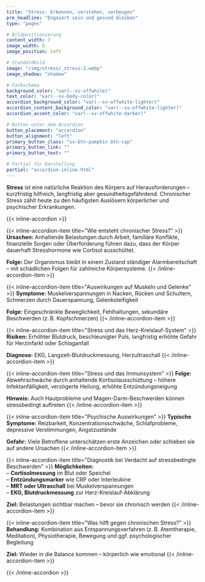 ```yaml
---
title: "Stress: Erkennen, verstehen, vorbeugen"
pre_headline: "Engaiert sein und gesund bleiben"
type: "pages"

# Bildpositionierung
content_width: 7
image_width: 5
image_position: left

# Standardbild
image: "/img/stress/_stress-2.webp"
image_shadow: "shadow"

# Farbschema
background_color: "var(--sv-offwhite)"
text_color: "var(--sv-body-color)"
accordion_background_color: "var(--sv-offwhite-lighter)"
accordion_content_background_color: "var(--sv-offwhite-lighter)"
accordion_accent_color: "var(--sv-offwhite-darker)"

# Button unter dem Accordion
button_placement: "accordion"
button_alignment: "left"
primary_button_class: "sv-btn-pumpkin btn-cap"
primary_button_link: ""
primary_button_text: ""

# Partial für Darstellung
partial: "accordion-inline.html"
---
```


**Stress** ist eine natürliche Reaktion des Körpers auf Herausforderungen – kurzfristig hilfreich, langfristig aber gesundheitsgefährdend. Chronischer Stress zählt heute zu den häufigsten Auslösern körperlicher und psychischer Erkrankungen.

{{< inline-accordion >}}

{{< inline-accordion-item title="Wie entsteht chronischer Stress?" >}}
**Ursachen:** Anhaltende Belastungen durch Arbeit, familiäre Konflikte, finanzielle Sorgen oder Überforderung führen dazu, dass der Körper dauerhaft Stresshormone wie Cortisol ausschüttet.

**Folge:** Der Organismus bleibt in einem Zustand ständiger Alarmbereitschaft – mit schädlichen Folgen für zahlreiche Körpersysteme.
{{< /inline-accordion-item >}}

{{< inline-accordion-item title="Auswirkungen auf Muskeln und Gelenke" >}}
**Symptome:** Muskelverspannungen in Nacken, Rücken und Schultern, Schmerzen durch Dauerspannung, Gelenksteifigkeit

**Folge:** Eingeschränkte Beweglichkeit, Fehlhaltungen, sekundäre Beschwerden (z. B. Kopfschmerzen)
{{< /inline-accordion-item >}}

{{< inline-accordion-item title="Stress und das Herz-Kreislauf-System" >}}
**Risiken:** Erhöhter Blutdruck, beschleunigter Puls, langfristig erhöhte Gefahr für Herzinfarkt oder Schlaganfall

**Diagnose:** EKG, Langzeit-Blutdruckmessung, Herzultraschall
{{< /inline-accordion-item >}}

{{< inline-accordion-item title="Stress und das Immunsystem" >}}
**Folge:** Abwehrschwäche durch anhaltende Kortisolausschüttung – höhere Infektanfälligkeit, verzögerte Heilung, erhöhte Entzündungsneigung

**Hinweis:** Auch Hautprobleme und Magen-Darm-Beschwerden können stressbedingt auftreten
{{< /inline-accordion-item >}}

{{< inline-accordion-item title="Psychische Auswirkungen" >}}
**Typische Symptome:** Reizbarkeit, Konzentrationsschwäche, Schlafprobleme, depressive Verstimmungen, Angstzustände

**Gefahr:** Viele Betroffene unterschätzen erste Anzeichen oder schieben sie auf andere Ursachen
{{< /inline-accordion-item >}}

{{< inline-accordion-item title="Diagnostik bei Verdacht auf stressbedingte Beschwerden" >}}
**Möglichkeiten:**  
– **Cortisolmessung** im Blut oder Speichel  
– **Entzündungsmarker** wie CRP oder Interleukine  
– **MRT oder Ultraschall** bei Muskelverspannungen  
– **EKG, Blutdruckmessung** zur Herz-Kreislauf-Abklärung

**Ziel:** Belastungen sichtbar machen – bevor sie chronisch werden
{{< /inline-accordion-item >}}

{{< inline-accordion-item title="Was hilft gegen chronischen Stress?" >}}
**Behandlung:** Kombination aus Entspannungsverfahren (z. B. Atemtherapie, Meditation), Physiotherapie, Bewegung und ggf. psychologischer Begleitung

**Ziel:** Wieder in die Balance kommen – körperlich wie emotional
{{< /inline-accordion-item >}}

{{< /inline-accordion >}}

